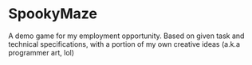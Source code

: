 # SpookyMaze
A demo game for my employment opportunity. Based on given task and technical specifications, with a portion of my own creative ideas (a.k.a programmer art, lol)

